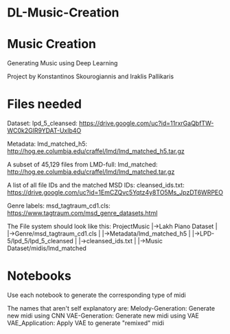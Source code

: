 # DL-Music-Creation

# Music Creation
Generating Music using Deep Learning

Project by Konstantinos Skourogiannis and Iraklis Pallikaris

# Files needed

Dataset: lpd_5_cleansed: 
https://drive.google.com/uc?id=11rxrGaQbfTW-WC0k2GlR9YDAT-UxIb4O

Metadata: lmd_matched_h5: 
http://hog.ee.columbia.edu/craffel/lmd/lmd_matched_h5.tar.gz

A subset of 45,129 files from LMD-full: lmd_matched: 
http://hog.ee.columbia.edu/craffel/lmd/lmd_matched.tar.gz

A list of all file IDs and the matched MSD IDs: cleansed_ids.txt: 
https://drive.google.com/uc?id=1EmCZQvc5Yqtz4y8TO5Ms_JpzDT6WRPEO

Genre labels: msd_tagtraum_cd1.cls: 
https://www.tagtraum.com/msd_genre_datasets.html

The File system should look like this:
ProjectMusic
|->Lakh Piano Dataset
| |->Genre/msd_tagtraum_cd1.cls
| |->Metadata/lmd_matched_h5
| |->LPD-5/lpd_5/lpd_5_cleansed
| |->cleansed_ids.txt
|
|->Music Dataset/midis/lmd_matched

# Notebooks

Use each notebook to generate the corresponding type of midi

The names that aren't self explanatory are:
Melody-Generation: Generate new midi using CNN
VAE-Generation: Generate new midi using VAE
VAE_Application: Apply VAE to generate "remixed" midi
